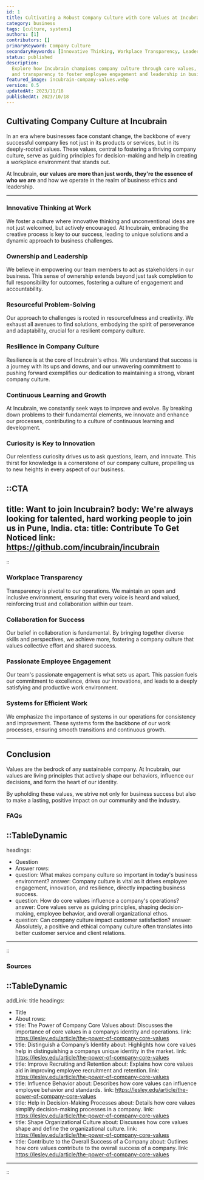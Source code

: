 ```yaml
---
id: 1
title: Cultivating a Robust Company Culture with Core Values at Incubrain
category: business
tags: [culture, systems]
authors: [1]
contributors: []
primaryKeyword: Company Culture
secondaryKeywords: [Innovative Thinking, Workplace Transparency, Leadership in Business]
status: published
description:
  Explore how Incubrain champions company culture through core values, emphasizing innovative thinking, resilience,
  and transparency to foster employee engagement and leadership in business.
featured_image: incubrain-company-values.webp
version: 0.5
updatedAt: 2023/11/18
publishedAt: 2023/10/18
---
```


## **Cultivating Company Culture at Incubrain**

In an era where businesses face constant change, the backbone of every successful company lies not just in its products or services, but in its deeply-rooted values. These values, central to fostering a thriving company culture, serve as guiding principles for decision-making and help in creating a workplace environment that stands out.

At Incubrain, **our values are more than just words, they're the essence of who we are** and how we operate in the realm of business ethics and leadership.

---

### **Innovative Thinking at Work**

We foster a culture where innovative thinking and unconventional ideas are not just welcomed, but actively encouraged. At Incubrain, embracing the creative process is key to our success, leading to unique solutions and a dynamic approach to business challenges.

### **Ownership and Leadership**

We believe in empowering our team members to act as stakeholders in our business. This sense of ownership extends beyond just task completion to full responsibility for outcomes, fostering a culture of engagement and accountability.

### **Resourceful Problem-Solving**

Our approach to challenges is rooted in resourcefulness and creativity. We exhaust all avenues to find solutions, embodying the spirit of perseverance and adaptability, crucial for a resilient company culture.

### **Resilience in Company Culture**

Resilience is at the core of Incubrain's ethos. We understand that success is a journey with its ups and downs, and our unwavering commitment to pushing forward exemplifies our dedication to maintaining a strong, vibrant company culture.

### **Continuous Learning and Growth**

At Incubrain, we constantly seek ways to improve and evolve. By breaking down problems to their fundamental elements, we innovate and enhance our processes, contributing to a culture of continuous learning and development.

### **Curiosity is Key to Innovation**

Our relentless curiosity drives us to ask questions, learn, and innovate. This thirst for knowledge is a cornerstone of our company culture, propelling us to new heights in every aspect of our business.


::CTA
---
title: Want to join Incubrain?
body: We're always looking for talented, hard working people to join us in Pune, India.
cta: 
  title: Contribute To Get Noticed
  link: https://github.com/incubrain/incubrain
---
::

### **Workplace Transparency**

Transparency is pivotal to our operations. We maintain an open and inclusive environment, ensuring that every voice is heard and valued, reinforcing trust and collaboration within our team.

### **Collaboration for Success**

Our belief in collaboration is fundamental. By bringing together diverse skills and perspectives, we achieve more, fostering a company culture that values collective effort and shared success.

### **Passionate Employee Engagement**

Our team's passionate engagement is what sets us apart. This passion fuels our commitment to excellence, drives our innovations, and leads to a deeply satisfying and productive work environment.

### **Systems for Efficient Work**

We emphasize the importance of systems in our operations for consistency and improvement. These systems form the backbone of our work processes, ensuring smooth transitions and continuous growth.

---

## **Conclusion**

Values are the bedrock of any sustainable company. At Incubrain, our values are living principles that actively shape our behaviors, influence our decisions, and form the heart of our identity. 

By upholding these values, we strive not only for business success but also to make a lasting, positive impact on our community and the industry.

### **FAQs**

::TableDynamic
---
headings: 
  - Question
  - Answer
rows:
  - question: What makes company culture so important in today's business environment?
    answer: Company culture is vital as it drives employee engagement, innovation, and resilience, directly impacting business success.
  - question: How do core values influence a company's operations?
    answer: Core values serve as guiding principles, shaping decision-making, employee behavior, and overall organizational ethos.
  - question: Can company culture impact customer satisfaction?
    answer: Absolutely, a positive and ethical company culture often translates into better customer service and client relations.
---
::


### **Sources**

::TableDynamic
---
addLink: title
headings: 
  - Title
  - About
rows:
  - title: The Power of Company Core Values
    about: Discusses the importance of core values in a companys identity and operations.
    link: https://lesley.edu/article/the-power-of-company-core-values
  - title: Distinguish a Company’s Identity
    about: Highlights how core values help in distinguishing a companys unique identity in the market.
    link: https://lesley.edu/article/the-power-of-company-core-values
  - title: Improve Recruiting and Retention
    about: Explains how core values aid in improving employee recruitment and retention.
    link: https://lesley.edu/article/the-power-of-company-core-values
  - title: Influence Behavior
    about: Describes how core values can influence employee behavior and standards.
    link: https://lesley.edu/article/the-power-of-company-core-values
  - title: Help in Decision-Making Processes
    about: Details how core values simplify decision-making processes in a company.
    link: https://lesley.edu/article/the-power-of-company-core-values
  - title: Shape Organizational Culture
    about: Discusses how core values shape and define the organizational culture.
    link: https://lesley.edu/article/the-power-of-company-core-values
  - title: Contribute to the Overall Success of a Company
    about: Outlines how core values contribute to the overall success of a company.
    link: https://lesley.edu/article/the-power-of-company-core-values
---
::


